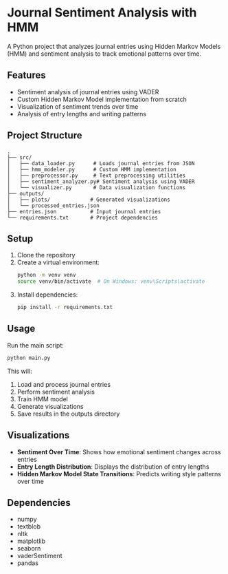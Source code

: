 # Journal Sentiment Analysis with HMM

A Python project that analyzes journal entries using Hidden Markov Models (HMM) and sentiment analysis to track emotional patterns over time.

## Features

- Sentiment analysis of journal entries using VADER
- Custom Hidden Markov Model implementation from scratch
- Visualization of sentiment trends over time
- Analysis of entry lengths and writing patterns

## Project Structure

```
.
├── src/
│   ├── data_loader.py      # Loads journal entries from JSON
│   ├── hmm_modeler.py      # Custom HMM implementation
│   ├── preprocessor.py     # Text preprocessing utilities
│   ├── sentiment_analyzer.py# Sentiment analysis using VADER
│   └── visualizer.py       # Data visualization functions
├── outputs/
│   ├── plots/             # Generated visualizations
│   └── processed_entries.json
├── entries.json           # Input journal entries
└── requirements.txt       # Project dependencies
```

## Setup

1. Clone the repository
2. Create a virtual environment:
   ```bash
   python -m venv venv
   source venv/bin/activate  # On Windows: venv\Scripts\activate
   ```
3. Install dependencies:
   ```bash
   pip install -r requirements.txt
   ```

## Usage

Run the main script:
```bash
python main.py
```

This will:
1. Load and process journal entries
2. Perform sentiment analysis
3. Train HMM model
4. Generate visualizations
5. Save results in the outputs directory

## Visualizations

- **Sentiment Over Time**: Shows how emotional sentiment changes across entries
- **Entry Length Distribution**: Displays the distribution of entry lengths
- **Hidden Markov Model State Transitions**: Predicts writing style patterns over time 

## Dependencies

- numpy
- textblob
- nltk
- matplotlib
- seaborn
- vaderSentiment
- pandas 
